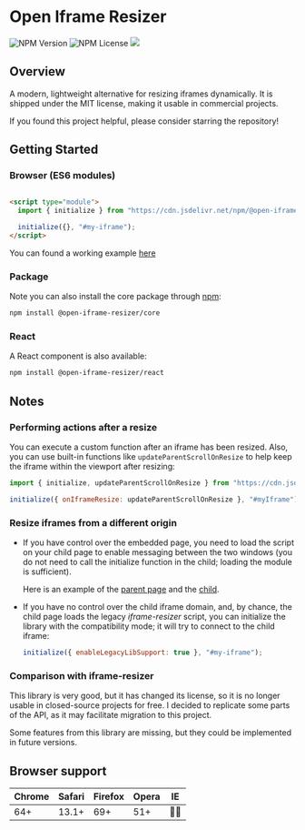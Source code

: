 # Open Iframe Resizer

![NPM Version](https://img.shields.io/npm/v/%40open-iframe-resizer%2Fcore)
![NPM License](https://img.shields.io/npm/l/%40open-iframe-resizer%2Fcore)
[![](https://data.jsdelivr.com/v1/package/npm/@open-iframe-resizer/core/badge)](https://www.jsdelivr.com/package/npm/@open-iframe-resizer/core)

## Overview

A modern, lightweight alternative for resizing iframes dynamically. It is shipped under the MIT license, making it usable in commercial projects.

If you found this project helpful, please consider starring the repository!

## Getting Started

### Browser (ES6 modules)

```html

<script type="module">
  import { initialize } from "https://cdn.jsdelivr.net/npm/@open-iframe-resizer/core@latest/dist/index.min.js";

  initialize({}, "#my-iframe");
</script>
```

You can found a working example [here](https://codesandbox.io/p/sandbox/open-iframe-resize-browser-m655zt)

### Package

Note you can also install the core package through [npm](https://www.npmjs.com/package/@open-iframe-resizer/core):

```bash
npm install @open-iframe-resizer/core
```

### React

A React component is also available:

```bash
npm install @open-iframe-resizer/react
```

## Notes

### Performing actions after a resize

You can execute a custom function after an iframe has been resized. Also, you can use built-in functions
like `updateParentScrollOnResize` to help keep the iframe within the viewport after resizing:

```javascript
import { initialize, updateParentScrollOnResize } from "https://cdn.jsdelivr.net/npm/@open-iframe-resizer/core@latest/dist/index.min.js";

initialize({ onIframeResize: updateParentScrollOnResize }, "#myIframe");
```

### Resize iframes from a different origin

- If you have control over the embedded page, you need to load the script on your child page to enable messaging between the two windows (you do not need to call the initialize function in the child;
  loading the module is sufficient).

  Here is an example of the [parent page](https://codesandbox.io/p/sandbox/xj24pg) and the [child](https://codesandbox.io/p/sandbox/growing-iframe-msv4hr).


- If you have no control over the child iframe domain, and, by chance, the child page loads the legacy *iframe-resizer* script, you can initialize the library with the compatibility mode; it will try
  to connect to the child iframe:
  ```javascript
  initialize({ enableLegacyLibSupport: true }, "#my-iframe");
  ```

### Comparison with iframe-resizer

This library is very good, but it has changed its license, so it is no longer usable in closed-source projects for free.
I decided to replicate some parts of the API, as it may facilitate migration to this project.

Some features from this library are missing, but they could be implemented in future versions.

## Browser support

| Chrome | Safari | Firefox | Opera | IE    |
|--------|--------|---------|-------|-------|
| 64+    | 13.1+  | 69+     | 51+   | 🙅‍♂️ |
